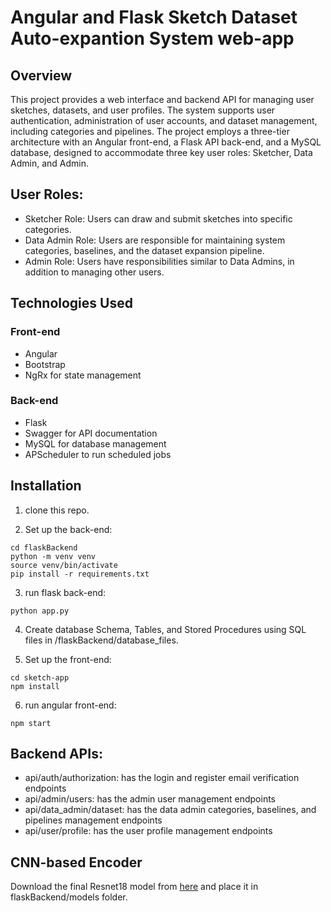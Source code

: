 # Angular and Flask Sketch Dataset Auto-expantion System web-app

## Overview
This project provides a web interface and backend API for managing user sketches, datasets, and user profiles. The system supports user authentication, administration of user accounts, and dataset management, including categories and pipelines. The project employs a three-tier architecture with an Angular front-end, a Flask API back-end, and a MySQL database, designed to accommodate three key user roles: Sketcher, Data Admin, and Admin.

## User Roles:
- Sketcher Role: Users can draw and submit sketches into specific categories.
- Data Admin Role: Users are responsible for maintaining system categories, baselines, and the dataset expansion pipeline.
- Admin Role: Users have responsibilities similar to Data Admins, in addition to managing other users.
## Technologies Used
### Front-end
- Angular
- Bootstrap
- NgRx for state management
### Back-end
- Flask
- Swagger for API documentation
- MySQL for database management
- APScheduler to run scheduled jobs


## Installation

1. clone this repo.


2. Set up the back-end:
```
cd flaskBackend
python -m venv venv
source venv/bin/activate
pip install -r requirements.txt
```
3. run flask back-end:
```
python app.py
```

4. Create database Schema, Tables, and Stored Procedures using SQL files in /flaskBackend/database_files.

5. Set up the front-end:
```
cd sketch-app
npm install
```

6. run angular front-end:
```
npm start
```
## Backend APIs: 
- api/auth/authorization: has the login and register email verification endpoints
- api/admin/users: has the admin user management endpoints
- api/data_admin/dataset: has the data admin categories, baselines, and pipelines management endpoints
- api/user/profile: has the user profile management endpoints

## CNN-based Encoder
Download the final Resnet18 model from [here](https://drive.google.com/file/d/18WN_fr2ilfjFrSWh8XTOyCSetOW55xFL/view?usp=sharing) and place it in flaskBackend/models folder.



